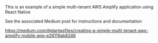 This is an example of a simple multi-tenant AWS Amplify application using React Native

See the associated Medium post for instructions and documentation

https://medium.com/@dantasfiles/creating-a-simple-multi-tenant-aws-amplify-mobile-app-e26119ab8246
